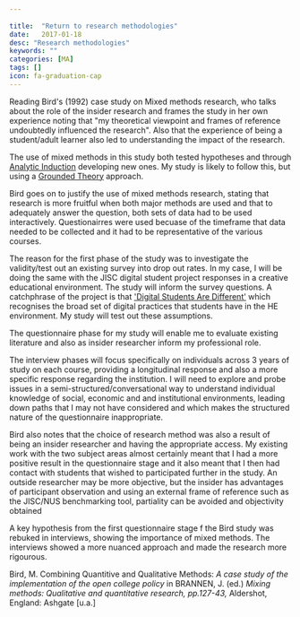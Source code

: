 ```yaml
---
 
title:  "Return to research methodologies"
date:   2017-01-18
desc: "Research methodologies"
keywords: ""
categories: [MA]
tags: []
icon: fa-graduation-cap
---
```

Reading Bird's (1992) case study on Mixed methods research, who talks about the role of the insider research and frames the study in her own experience noting that "my theoretical viewpoint and frames of reference undoubtedly influenced the research". Also that the experience of being a student/adult learner also led to understanding the impact of the research.

The use of mixed methods in this study both tested hypotheses and through [Analytic Induction](https://en.wikipedia.org/wiki/Analytic_induction) developing new ones. My study is likely to follow this, but using a [Grounded Theory](https://en.wikipedia.org/wiki/Grounded_theory) approach.

Bird goes on to justify the use of mixed methods research, stating that research is more fruitful when both major methods are used and that to adequately answer the question, both sets of data had to be used interactively. Questionairres were used becuase of the timeframe that data needed to be collected and it had to be representative of the various courses.

The reason for the first phase of the study was to investigate the validity/test out an existing survey into drop out rates. In my case, I will be doing the same with the JISC digital student project responses in a creative educational environment. The study will inform the survey questions. A catchphrase of the project is that ['Digital Students Are Different'](https://digitalstudent.jiscinvolve.org/wp/outcomes/listen-to-students-posters/) which recognises the broad set of digital practices that students have in the HE environment. My study will test out these assumptions.

The questionnaire phase for my study will enable me to evaluate existing literature and also as insider researcher inform my professional role.

The interview phases will focus specifically on individuals across 3 years of study on each course, providing a longitudinal response and also a more specific response regarding the institution. I will need to explore and probe issues in a semi-structured/conversational way to understand individual knowledge of social, economic and and institutional environments, leading down paths that I may not have considered and which makes the structured nature of the questionnaire inappropriate.

Bird also notes that the choice of research method was also a result of being an insider researcher and having the appropriate access. My existing work with the two subject areas almost certainly meant that I had a more positive result in the questionnaire stage and it also meant that I then had contact with students that wished to participated further in the study. An outside researcher may be more objective, but the insider has advantages of participant observation and using an external frame of reference such as the JISC/NUS benchmarking tool, partiality can be avoided and objectivity obtained

A key hypothesis from the first questionnaire stage f the Bird study was rebuked in interviews, showing the importance of mixed methods. The interviews showed a more nuanced approach and made the research more rigourous.

Bird, M. Combining Quantitive and Qualitative Methods: _A case study of the implementation of the open college policy_ in BRANNEN, J. (ed.) _Mixing methods: Qualitative and quantitative research, pp.127-43,_ Aldershot, England: Ashgate \[u.a.\]
